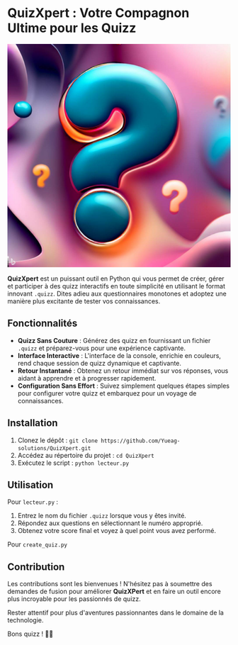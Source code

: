 # QuizXpert : Votre Compagnon Ultime pour les Quizz

![Logo QuizMaster](image.jpeg)

**QuizXpert** est un puissant outil en Python qui vous permet de créer, gérer et participer à des quizz interactifs en toute simplicité en utilisant le format innovant `.quizz`. Dites adieu aux questionnaires monotones et adoptez une manière plus excitante de tester vos connaissances.

## Fonctionnalités

- **Quizz Sans Couture** : Générez des quizz en fournissant un fichier `.quizz` et préparez-vous pour une expérience captivante.
- **Interface Interactive** : L'interface de la console, enrichie en couleurs, rend chaque session de quizz dynamique et captivante.
- **Retour Instantané** : Obtenez un retour immédiat sur vos réponses, vous aidant à apprendre et à progresser rapidement.
- **Configuration Sans Effort** : Suivez simplement quelques étapes simples pour configurer votre quizz et embarquez pour un voyage de connaissances.

## Installation

1. Clonez le dépôt : `git clone https://github.com/Yueag-solutions/QuizXpert.git`
2. Accédez au répertoire du projet : `cd QuizXpert`
3. Exécutez le script : `python lecteur.py`

## Utilisation
Pour `lecteur.py` :
1. Entrez le nom du fichier `.quizz` lorsque vous y êtes invité.
2. Répondez aux questions en sélectionnant le numéro approprié.
3. Obtenez votre score final et voyez à quel point vous avez performé.

Pour `create_quiz.py`
## Contribution

Les contributions sont les bienvenues ! N'hésitez pas à soumettre des demandes de fusion pour améliorer **QuizXPert** et en faire un outil encore plus incroyable pour les passionnés de quizz.

Rester attentif pour plus d'aventures passionnantes dans le domaine de la technologie.

Bons quizz ! 🚀🎉
